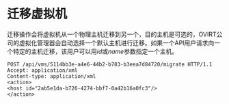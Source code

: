 # 迁移虚拟机

迁移操作会将虚拟机从一个物理主机迁移到另一个，目的主机是可选的，OVIRT公司的虚拟化管理器会自动选择一个默认主机进行迁移。如果一个API用户请求向一个特定的主机迁移，该用户可以用*id*或*name*参数指定一个主机。

                 
    POST /api/vms/5114bb3e-a4e6-44b2-b783-b3eea7d84720/migrate HTTP/1.1
    Accept: application/xml
    Content-type: application/xml
    <action>
    <host id="2ab5e1da-b726-4274-bbf7-0a42b16a0fc3"/>
    </action>
                 
               
